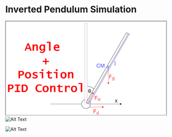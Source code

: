 # Inverted Pendulum Simulation

![Alt Text](simulations/angle-and-position-PID.png)
![Alt Text](simulations/example.gif)

![Alt Text](no_force.gif)

